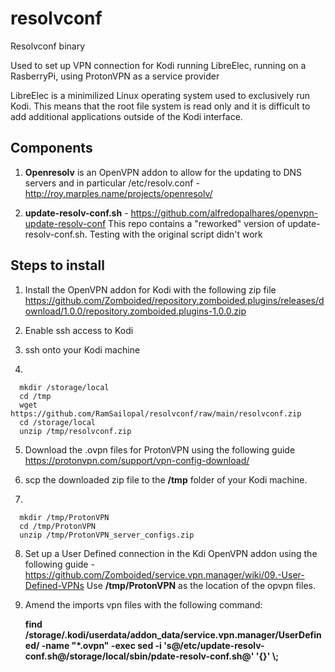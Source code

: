 # resolvconf

Resolvconf binary

Used to set up VPN connection for Kodi running LibreElec, running on a RasberryPi, using ProtonVPN as a service provider

LibreElec is a minimilized Linux operating system used to exclusively run Kodi. This means that the root file system is read only and it is difficult to add additional applications outside of the Kodi interface.

## Components
 
1) **Openresolv** is an OpenVPN addon to allow for the updating to DNS servers and in particular /etc/resolv.conf - http://roy.marples.name/projects/openresolv/

2) **update-resolv-conf.sh** - https://github.com/alfredopalhares/openvpn-update-resolv-conf This repo contains a "reworked" version of update-resolv-conf.sh. Testing with the original script didn't work

## Steps to install

1) Install the OpenVPN addon for Kodi with the following zip file https://github.com/Zomboided/repository.zomboided.plugins/releases/download/1.0.0/repository.zomboided.plugins-1.0.0.zip

2) Enable ssh access to Kodi

3) ssh onto your Kodi machine

4) 

      mkdir /storage/local
      cd /tmp
      wget https://github.com/RamSailopal/resolvconf/raw/main/resolvconf.zip
      cd /storage/local
      unzip /tmp/resolvconf.zip
      
5) Download the .ovpn files for ProtonVPN using the following guide https://protonvpn.com/support/vpn-config-download/

6) scp the downloaded zip file to the **/tmp** folder of your Kodi machine.

7)    

      mkdir /tmp/ProtonVPN
      cd /tmp/ProtonVPN
      unzip /tmp/ProtonVPN_server_configs.zip
      
8)    Set up a User Defined connection in the Kdi OpenVPN addon using the following guide - https://github.com/Zomboided/service.vpn.manager/wiki/09.-User-Defined-VPNs
      Use **/tmp/ProtonVPN** as the location of the opvpn files.
      
9)    Amend the imports vpn files with the following command:

        **find /storage/.kodi/userdata/addon_data/service.vpn.manager/UserDefined/ -name "*.ovpn" -exec sed -i 's@/etc/update-resolv-conf.sh@/storage/local/sbin/pdate-resolv-conf.sh@' '{}' \\;**
     
      



